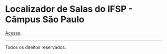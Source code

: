 # Localizador de Salas do IFSP - Câmpus São Paulo

[Acesse](https://carlos-aurelio.github.io/ifsp-spo-mapa/mapa.html).

---

Todos os direitos reservados.
